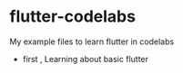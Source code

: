 # flutter-codelabs

My example files to learn flutter in codelabs

- first , Learning about basic flutter
